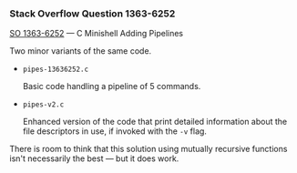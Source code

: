 ### Stack Overflow Question 1363-6252

[SO 1363-6252](https://stackoverflow.com/q/13636252) &mdash;
C Minishell Adding Pipelines

Two minor variants of the same code.

* `pipes-13636252.c`

  Basic code handling a pipeline of 5 commands.

* `pipes-v2.c`

  Enhanced version of the code that print detailed information about
  the file descriptors in use, if invoked with the `-v` flag.

There is room to think that this solution using mutually recursive functions
isn't necessarily the best — but it does work.

